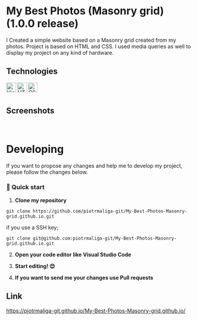 # My Best Photos (Masonry grid) (1.0.0 release)
I Created a simple website based on a Masonry grid created from my photos. Project is based on HTML and CSS. I used media queries as well to display my project on any kind of hardware.

## Technologies
<img align="left" alt="Visual Studio Code" width="26px" src="https://img.icons8.com/color/48/000000/visual-studio-code-2019.png" />

<img align="left" alt="HTML" width="26px" src="https://img.icons8.com/color/48/000000/html-5--v1.png" />

<img align="left" alt="CSS" width="26px" src="https://img.icons8.com/color/48/000000/css3.png" />

<br/>
<br/>

## Screenshots
<img src="https://raw.githubusercontent.com/piotrmaliga-git/My-Best-Photos-Masonry-grid.github.io/master/screenshots/screen_1.png" alt="">

<img src="https://raw.githubusercontent.com/piotrmaliga-git/My-Best-Photos-Masonry-grid.github.io/master/screenshots/screen_2.png" alt="">

<img src="https://raw.githubusercontent.com/piotrmaliga-git/My-Best-Photos-Masonry-grid.github.io/master/screenshots/screen_3.png" alt="">

# Developing
If you want to propose any changes and help me to develop my project, please follow the changes below.

### 🚀 Quick start

1.  **Clone my repository**

```
git clone https://github.com/piotrmaliga-git/My-Best-Photos-Masonry-grid.github.io.git
```

if you use a SSH key;

```
git clone git@github.com:piotrmaliga-git/My-Best-Photos-Masonry-grid.github.io.git
```

2. **Open your code editor like Visual Studio Code**

3. **Start editing! 😊**

4. **If you want to send me your changes use Pull requests**

## Link
https://piotrmaliga-git.github.io/My-Best-Photos-Masonry-grid.github.io/